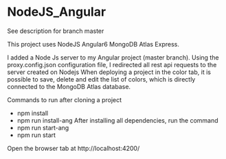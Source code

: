 # NodeJS_Angular
See description for branch master

This project uses NodeJS Angular6 MongoDB Atlas Express.

I added a Node Js server to my Angular project (master branch).
Using the proxy.config.json configuration file, I redirected all rest api requests to the server created on Nodejs
When deploying a project in the color tab, it is possible to save, delete and edit the list of colors, which is directly connected to the MongoDB Atlas database.

Commands to run after cloning a project

- npm install
- npm run install-ang
After installing all dependencies, run the command
- npm run start-ang
- npm run start

Open the browser tab at http://localhost:4200/
